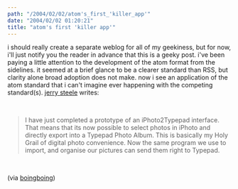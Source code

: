 ```yaml
---
path: "/2004/02/02/atom's_first_'killer_app'" 
date: "2004/02/02 01:20:21" 
title: "atom's first 'killer app'" 
---
```

<p>i should really create a separate weblog for all of my geekiness, but for now, i'll just notify you the reader in advance that this is a geeky post. i've been paying a little attention to the development of the atom format from the sidelines. it seemed at a brief glance to be a clearer standard than RSS, but clarity alone broad adoption does not make. now i see an application of the atom standard that i can't imagine ever happening with the competing standard(s). <a href="http://jerryandsarasteele.typepad.com/deez_steeles/2004/01/iphoto2typepad_.html">jerry steele</a> writes:</p><br><blockquote>I have just completed a prototype of an iPhoto2Typepad interface. That means that its now possible to select photos in iPhoto and directly export into a Typepad Photo Album. This is basically my Holy Grail of digital photo convenience. Now the same program we use to import, and organise our pictures can send them right to Typepad.</blockquote><br><p>(via <a href="http://boingboing.net/2004_01_01_archive.html#107560121220934508">boingboing</a>)</p>